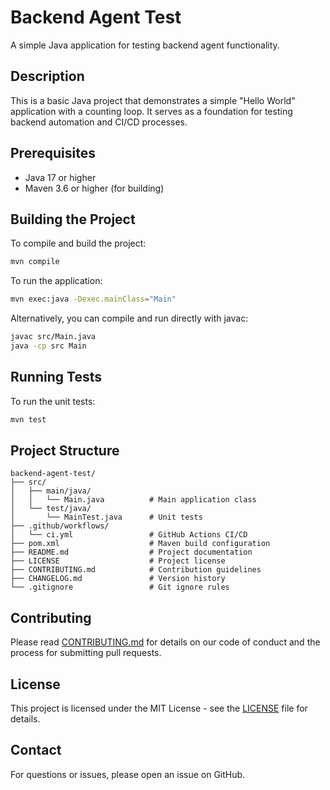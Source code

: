 # Backend Agent Test

A simple Java application for testing backend agent functionality.

## Description

This is a basic Java project that demonstrates a simple "Hello World" application with a counting loop. It serves as a foundation for testing backend automation and CI/CD processes.

## Prerequisites

- Java 17 or higher
- Maven 3.6 or higher (for building)

## Building the Project

To compile and build the project:

```bash
mvn compile
```

To run the application:

```bash
mvn exec:java -Dexec.mainClass="Main"
```

Alternatively, you can compile and run directly with javac:

```bash
javac src/Main.java
java -cp src Main
```

## Running Tests

To run the unit tests:

```bash
mvn test
```

## Project Structure

```
backend-agent-test/
├── src/
│   ├── main/java/
│   │   └── Main.java          # Main application class
│   └── test/java/
│       └── MainTest.java      # Unit tests
├── .github/workflows/
│   └── ci.yml                 # GitHub Actions CI/CD
├── pom.xml                    # Maven build configuration
├── README.md                  # Project documentation
├── LICENSE                    # Project license
├── CONTRIBUTING.md            # Contribution guidelines
├── CHANGELOG.md               # Version history
└── .gitignore                 # Git ignore rules
```

## Contributing

Please read [CONTRIBUTING.md](CONTRIBUTING.md) for details on our code of conduct and the process for submitting pull requests.

## License

This project is licensed under the MIT License - see the [LICENSE](LICENSE) file for details.

## Contact

For questions or issues, please open an issue on GitHub.